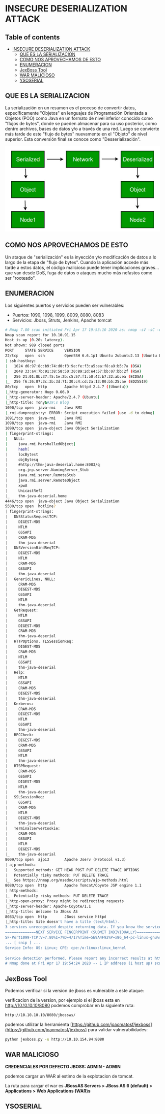 # INSECURE DESERIALIZATION ATTACK

## Table of contents

- [INSECURE DESERIALIZATION ATTACK](#insecure-deserialization-attack)
  - [QUE ES LA SERIALIZACION](#que-es-la-serializacion)
  - [COMO NOS APROVECHAMOS DE ESTO](#como-nos-aprovechamos-de-esto)
  - [ENUMERACION](#enumeracion)
  - [JexBoss Tool](#jexboss-tool)
  - [WAR MALICIOSO](#war-malicioso)
  - [YSOSERIAL](#ysoserial)

## QUE ES LA SERIALIZACION

La serialización en un resumen es el proceso de convertir datos, específicamente "Objetos" en lenguajes de Programación Orientada a Objetos (POO) como Java en un formato de nivel inferior conocido como "flujos de bytes", donde se pueden almacenar para su uso posterior, como dentro archivos, bases de datos y/o a través de una red. Luego se convierte más tarde de este "flujo de bytes" nuevamente en el "Objeto" de nivel superior. Esta conversión final se conoce como "Desserialización".

![goto](./img/1.png)

## COMO NOS APROVECHAMOS DE ESTO

Un ataque de "serialización" es la inyección y/o modificación de datos a lo largo de la etapa de "flujo de bytes". Cuando la aplicación accede más tarde a estos datos, el código malicioso puede tener implicaciones graves... que van desde DoS, fuga de datos o ataques mucho más nefastos como ser "rooteado".

## ENUMERACION

Los siguientes puertos y servicios pueden ser vulnerables:

- Puertos: 1090, 1098, 1099, 8009, 8080, 8083
- Servicios: Jboss, Struts, Jenkins, Apache tomcat

```bash
# Nmap 7.80 scan initiated Fri Apr 17 19:53:10 2020 as: nmap -sV -sC -o nmap_scan 10.10.91.15
Nmap scan report for 10.10.91.15
Host is up (0.20s latency).
Not shown: 989 closed ports
PORT     STATE SERVICE     VERSION
22/tcp   open  ssh         OpenSSH 6.6.1p1 Ubuntu 2ubuntu2.13 (Ubuntu Linux; protocol 2.0)
| ssh-hostkey: 
|   1024 d6:97:8c:b9:74:d0:f3:9e:fe:f3:a5:ea:f8:a9:b5:7a (DSA)
|   2048 33:a4:7b:91:38:58:50:30:89:2d:e4:57:bb:07:bb:2f (RSA)
|   256 21:01:8b:37:f5:1e:2b:c5:57:f1:b0:42:b7:32:ab:ea (ECDSA)
|_  256 f6:36:07:3c:3b:3d:71:30:c4:cd:2a:13:00:b5:25:ae (ED25519)
80/tcp   open  http        Apache httpd 2.4.7 ((Ubuntu))
|_http-generator: Hugo 0.66.0
|_http-server-header: Apache/2.4.7 (Ubuntu)
|_http-title: Tony&#39;s Blog
1090/tcp open  java-rmi    Java RMI
|_rmi-dumpregistry: ERROR: Script execution failed (use -d to debug)
1091/tcp open  java-rmi    Java RMI
1098/tcp open  java-rmi    Java RMI
1099/tcp open  java-object Java Object Serialization
| fingerprint-strings: 
|   NULL: 
|     java.rmi.MarshalledObject|
|     hash[
|     locBytest
|     objBytesq
|     #http://thm-java-deserial.home:8083/q
|     org.jnp.server.NamingServer_Stub
|     java.rmi.server.RemoteStub
|     java.rmi.server.RemoteObject
|     xpwA
|     UnicastRef2
|_    thm-java-deserial.home
4446/tcp open  java-object Java Object Serialization
5500/tcp open  hotline?
| fingerprint-strings: 
|   DNSStatusRequestTCP: 
|     DIGEST-MD5
|     NTLM
|     GSSAPI
|     CRAM-MD5
|     thm-java-deserial
|   DNSVersionBindReqTCP: 
|     DIGEST-MD5
|     NTLM
|     CRAM-MD5
|     GSSAPI
|     thm-java-deserial
|   GenericLines, NULL: 
|     CRAM-MD5
|     DIGEST-MD5
|     GSSAPI
|     NTLM
|     thm-java-deserial
|   GetRequest: 
|     NTLM
|     GSSAPI
|     DIGEST-MD5
|     CRAM-MD5
|     thm-java-deserial
|   HTTPOptions, TLSSessionReq: 
|     DIGEST-MD5
|     CRAM-MD5
|     NTLM
|     GSSAPI
|     thm-java-deserial
|   Help: 
|     NTLM
|     GSSAPI
|     CRAM-MD5
|     DIGEST-MD5
|     thm-java-deserial
|   Kerberos: 
|     CRAM-MD5
|     DIGEST-MD5
|     NTLM
|     GSSAPI
|     thm-java-deserial
|   RPCCheck: 
|     DIGEST-MD5
|     CRAM-MD5
|     GSSAPI
|     NTLM
|     thm-java-deserial
|   RTSPRequest: 
|     CRAM-MD5
|     GSSAPI
|     DIGEST-MD5
|     NTLM
|     thm-java-deserial
|   SSLSessionReq: 
|     GSSAPI
|     CRAM-MD5
|     NTLM
|     DIGEST-MD5
|     thm-java-deserial
|   TerminalServerCookie: 
|     CRAM-MD5
|     GSSAPI
|     NTLM
|     DIGEST-MD5
|_    thm-java-deserial
8009/tcp open  ajp13       Apache Jserv (Protocol v1.3)
| ajp-methods: 
|   Supported methods: GET HEAD POST PUT DELETE TRACE OPTIONS
|   Potentially risky methods: PUT DELETE TRACE
|_  See https://nmap.org/nsedoc/scripts/ajp-methods.html
8080/tcp open  http        Apache Tomcat/Coyote JSP engine 1.1
| http-methods: 
|_  Potentially risky methods: PUT DELETE TRACE
|_http-open-proxy: Proxy might be redirecting requests
|_http-server-header: Apache-Coyote/1.1
|_http-title: Welcome to JBoss AS
8083/tcp open  http        JBoss service httpd
|_http-title: Site doesn't have a title (text/html).
3 services unrecognized despite returning data. If you know the service/version, please submit the following fingerprints at https://nmap.org/cgi-bin/submit.cgi?new-service :
==============NEXT SERVICE FINGERPRINT (SUBMIT INDIVIDUALLY)==============
SF-Port1099-TCP:V=7.80%I=7%D=4/17%Time=5E9A4F92%P=x86_64-pc-linux-gnu%r(NU
... [ snip ] ...
Service Info: OS: Linux; CPE: cpe:/o:linux:linux_kernel

Service detection performed. Please report any incorrect results at https://nmap.org/submit/ .
# Nmap done at Fri Apr 17 19:54:24 2020 -- 1 IP address (1 host up) scanned in 73.17 seconds
```

## JexBoss Tool

Podemos verificar si la version de jboss es vulnerable a este ataque:

verificacion de la version, por ejemplo si el jboss esta en http://10.10.10.10/8080 podemos comprobar en la siguiente ruta:

```bash
http://10.10.10.10/8080/jbossws/
```

podemos utilizar la herramienta [https://github.com/joaomatosf/jexboss](https://github.com/joaomatosf/jexboss) para validar vulnerabilidades:

```bash
python jexboss.py -u http://10.10.154.94:8080
```

## WAR MALICIOSO

**CREDENCIALES POR DEFECTO JBOSS: ADMIN - ADMIN**

podemos cargar un WAR al estimo de la explotacion de tomcat.

La ruta para cargar el war es **JBossAS Servers > JBoss AS 6 (default) > Applications > Web Applications (WAR)s**

## YSOSERIAL

